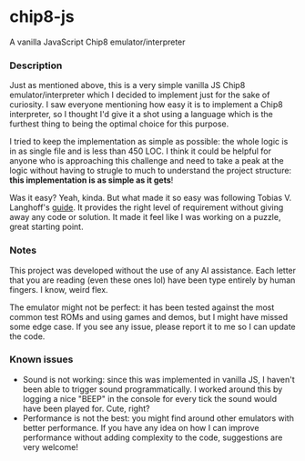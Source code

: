 # chip8-js
A vanilla JavaScript Chip8 emulator/interpreter

### Description
Just as mentioned above, this is a very simple vanilla JS Chip8 emulator/interpreter which I decided to implement just for the sake of curiosity. I saw everyone mentioning how easy it is to implement a Chip8 interpreter, so I thought I'd give it a shot using a language which is the furthest thing to being the optimal choice for this purpose.

I tried to keep the implementation as simple as possible: the whole logic is in as single file and is less than 450 LOC. I think it could be helpful for anyone who is approaching this challenge and need to take a peak at the logic without having to strugle to much to understand the project structure: **this implementation is as simple as it gets**!

Was it easy? Yeah, kinda. But what made it so easy was following Tobias V. Langhoff's [guide](https://tobiasvl.github.io/blog/write-a-chip-8-emulator/). It provides the right level of requirement without giving away any code or solution. It made it feel like I was working on a puzzle, great starting point.

### Notes

This project was developed without the use of any AI assistance. Each letter that you are reading (even these ones lol) have been type entirely by human fingers. I know, weird flex.

The emulator might not be perfect: it has been tested against the most common test ROMs and using games and demos, but I might have missed some edge case. If you see any issue, please report it to me so I can update the code.

### Known issues
- Sound is not working: since this was implemented in vanilla JS, I haven't been able to trigger sound programmatically. I worked around this by logging a nice "BEEP" in the console for every tick the sound would have been played for. Cute, right?
- Performance is not the best: you might find around other emulators with better performance. If you have any idea on how I can improve performance without adding complexity to the code, suggestions are very welcome!
